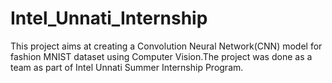 # Intel_Unnati_Internship
This project aims at creating a Convolution Neural Network(CNN) model for fashion MNIST dataset using Computer Vision.The project was done as a team as part of Intel Unnati Summer Internship Program.
